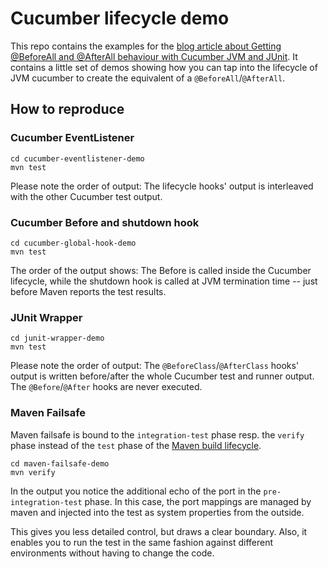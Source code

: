 # Cucumber lifecycle demo

This repo contains the examples for the [blog article about Getting @BeforeAll and @AfterAll behaviour with Cucumber JVM and JUnit](https://metamorphant.de/blog/2020-03-10-beforeall-afterall-cucumber-jvm-junit/). It contains a little set of demos showing how you can tap into the lifecycle of JVM cucumber to create the equivalent of a `@BeforeAll`/`@AfterAll`.

## How to reproduce

### Cucumber EventListener

```console
cd cucumber-eventlistener-demo
mvn test
```

Please note the order of output: The lifecycle hooks' output is interleaved with the other Cucumber test output.

### Cucumber Before and shutdown hook

```console
cd cucumber-global-hook-demo
mvn test
```

The order of the output shows: The Before is called inside the Cucumber lifecycle, while the shutdown hook is called at JVM termination time -- just before Maven reports the test results.

### JUnit Wrapper

```console
cd junit-wrapper-demo
mvn test
```

Please note the order of output: The `@BeforeClass`/`@AfterClass` hooks' output is written before/after the whole Cucumber test and runner output. The `@Before`/`@After` hooks are never executed.

### Maven Failsafe

Maven failsafe is bound to the `integration-test` phase resp. the `verify` phase instead of the `test` phase of the [Maven build lifecycle](https://maven.apache.org/guides/introduction/introduction-to-the-lifecycle.html).

```console
cd maven-failsafe-demo
mvn verify
```

In the output you notice the additional echo of the port in the `pre-integration-test` phase. In this case, the port mappings are managed by maven and injected into the test as system properties from the outside.

This gives you less detailed control, but draws a clear boundary. Also, it enables you to run the test in the same fashion against different environments without having to change the code.

